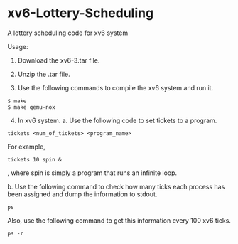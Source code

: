 # xv6-Lottery-Scheduling
A lottery scheduling code for xv6 system

Usage:
1. Download the xv6-3.tar file.

2. Unzip the .tar file.

3. Use the following commands to compile the xv6 system and run it.

```
$ make
$ make qemu-nox
```

4. In xv6 system. 
a. Use the following code to set tickets to a program.
```
tickets <num_of_tickets> <program_name>
```
For example,
```
tickets 10 spin &
```
, where spin is simply a program that runs an infinite loop.

b. Use the following command to check how many ticks each process has been assigned and dump the information to stdout.
```
ps
```
  Also, use the following command to get this information every 100 xv6 ticks.
```
ps -r
```
